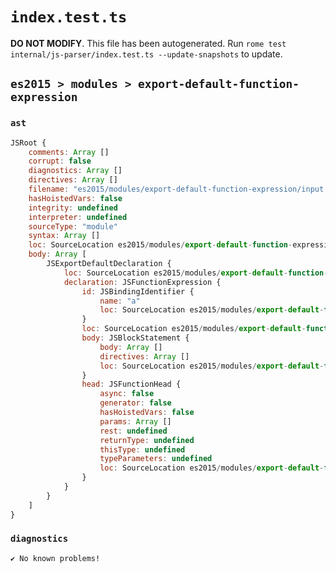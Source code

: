 # `index.test.ts`

**DO NOT MODIFY**. This file has been autogenerated. Run `rome test internal/js-parser/index.test.ts --update-snapshots` to update.

## `es2015 > modules > export-default-function-expression`

### `ast`

```javascript
JSRoot {
	comments: Array []
	corrupt: false
	diagnostics: Array []
	directives: Array []
	filename: "es2015/modules/export-default-function-expression/input.js"
	hasHoistedVars: false
	integrity: undefined
	interpreter: undefined
	sourceType: "module"
	syntax: Array []
	loc: SourceLocation es2015/modules/export-default-function-expression/input.js 1:0-2:0
	body: Array [
		JSExportDefaultDeclaration {
			loc: SourceLocation es2015/modules/export-default-function-expression/input.js 1:0-1:33
			declaration: JSFunctionExpression {
				id: JSBindingIdentifier {
					name: "a"
					loc: SourceLocation es2015/modules/export-default-function-expression/input.js 1:25-1:26 (a)
				}
				loc: SourceLocation es2015/modules/export-default-function-expression/input.js 1:16-1:31
				body: JSBlockStatement {
					body: Array []
					directives: Array []
					loc: SourceLocation es2015/modules/export-default-function-expression/input.js 1:29-1:31
				}
				head: JSFunctionHead {
					async: false
					generator: false
					hasHoistedVars: false
					params: Array []
					rest: undefined
					returnType: undefined
					thisType: undefined
					typeParameters: undefined
					loc: SourceLocation es2015/modules/export-default-function-expression/input.js 1:26-1:28
				}
			}
		}
	]
}
```

### `diagnostics`

```
✔ No known problems!

```
